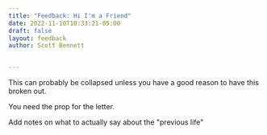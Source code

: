 ```yaml
---
title: "Feedback: Hi I'm a Friend"
date: 2022-11-10T10:33:21-05:00
draft: false
layout: feedback
author: Scott Bennett


---
```


This can probably be collapsed unless you have a good reason to have this broken out.

You need the prop for the letter. 

Add notes on what to actually say about the "previous life"
